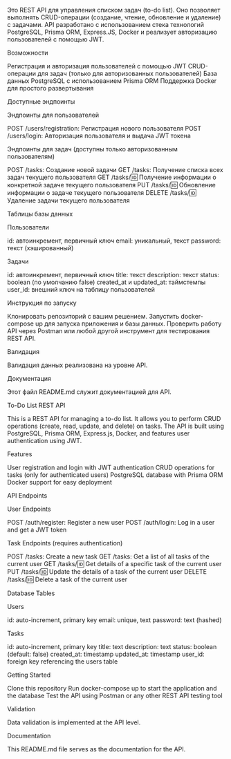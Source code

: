 Это REST API для управления списком задач (to-do list). Оно позволяет выполнять CRUD-операции (создание, чтение, обновление и удаление) с задачами. API разработано с использованием стека технологий PostgreSQL, Prisma ORM, Express.JS, Docker и реализует авторизацию пользователей с помощью JWT.

Возможности

Регистрация и авторизация пользователей с помощью JWT
CRUD-операции для задач (только для авторизованных пользователей)
База данных PostgreSQL с использованием Prisma ORM
Поддержка Docker для простого развертывания

Доступные эндпоинты

Эндпоинты для пользователей

POST /users/registration: Регистрация нового пользователя
POST /users/login: Авторизация пользователя и выдача JWT токена

Эндпоинты для задач (доступны только авторизованным пользователям)

POST /tasks: Создание новой задачи
GET /tasks: Получение списка всех задач текущего пользователя
GET /tasks/:id: Получение информации о конкретной задаче текущего пользователя
PUT /tasks/:id: Обновление информации о задаче текущего пользователя
DELETE /tasks/:id: Удаление задачи текущего пользователя

Таблицы базы данных

Пользователи

id: автоинкремент, первичный ключ
email: уникальный, текст
password: текст (хэшированный)

Задачи

id: автоинкремент, первичный ключ
title: текст
description: текст
status: boolean (по умолчанию false)
created_at и updated_at: таймстемпы
user_id: внешний ключ на таблицу пользователей

Инструкция по запуску

Клонировать репозиторий с вашим решением.
Запустить docker-compose up для запуска приложения и базы данных.
Проверить работу API через Postman или любой другой инструмент для тестирования REST API.

Валидация

Валидация данных реализована на уровне API.

Документация

Этот файл README.md служит документацией для API.

To-Do List REST API

This is a REST API for managing a to-do list. It allows you to perform CRUD operations (create, read, update, and delete) on tasks. The API is built using PostgreSQL, Prisma ORM, Express.js, Docker, and features user authentication using JWT.

Features

User registration and login with JWT authentication
CRUD operations for tasks (only for authenticated users)
PostgreSQL database with Prisma ORM
Docker support for easy deployment

API Endpoints

User Endpoints

POST /auth/register: Register a new user
POST /auth/login: Log in a user and get a JWT token

Task Endpoints (requires authentication)

POST /tasks: Create a new task
GET /tasks: Get a list of all tasks of the current user
GET /tasks/:id: Get details of a specific task of the current user
PUT /tasks/:id: Update the details of a task of the current user
DELETE /tasks/:id: Delete a task of the current user

Database Tables

Users

id: auto-increment, primary key
email: unique, text
password: text (hashed)

Tasks

id: auto-increment, primary key
title: text
description: text
status: boolean (default: false)
created_at: timestamp
updated_at: timestamp
user_id: foreign key referencing the users table

Getting Started

Clone this repository
Run docker-compose up to start the application and the database
Test the API using Postman or any other REST API testing tool

Validation

Data validation is implemented at the API level.

Documentation

This README.md file serves as the documentation for the API.

